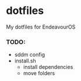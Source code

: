 # dotfiles

My dotfiles for EndeavourOS

### TODO:

- sddm config
- install.sh
  - install dependencies
  - move folders
